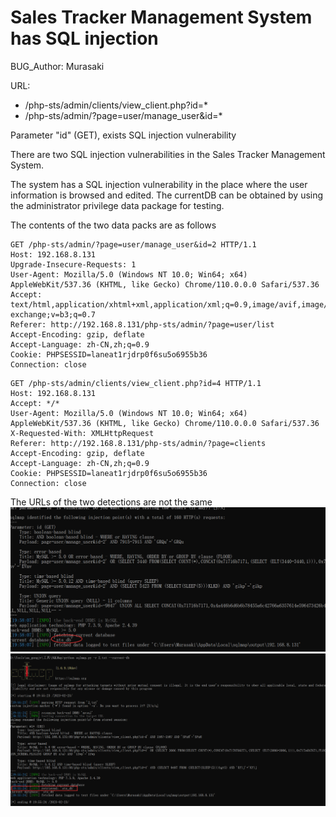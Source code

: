 # Sales Tracker Management System has SQL injection

BUG_Author: Murasaki

URL: 

* /php-sts/admin/clients/view_client.php?id=*
* /php-sts/admin/?page=user/manage_user&id=*

Parameter "id" (GET), exists SQL injection vulnerability



There are two SQL injection vulnerabilities in the Sales Tracker Management System. 

The system has a SQL injection vulnerability in the place where the user information is browsed and edited. The currentDB can be obtained by using the administrator privilege data package for testing.

The contents of the two data packs are as follows

```
GET /php-sts/admin/?page=user/manage_user&id=2 HTTP/1.1
Host: 192.168.8.131
Upgrade-Insecure-Requests: 1
User-Agent: Mozilla/5.0 (Windows NT 10.0; Win64; x64) AppleWebKit/537.36 (KHTML, like Gecko) Chrome/110.0.0.0 Safari/537.36
Accept: text/html,application/xhtml+xml,application/xml;q=0.9,image/avif,image/webp,image/apng,*/*;q=0.8,application/signed-exchange;v=b3;q=0.7
Referer: http://192.168.8.131/php-sts/admin/?page=user/list
Accept-Encoding: gzip, deflate
Accept-Language: zh-CN,zh;q=0.9
Cookie: PHPSESSID=laneat1rjdrp0f6su5o6955b36
Connection: close
```



```
GET /php-sts/admin/clients/view_client.php?id=4 HTTP/1.1
Host: 192.168.8.131
Accept: */*
User-Agent: Mozilla/5.0 (Windows NT 10.0; Win64; x64) AppleWebKit/537.36 (KHTML, like Gecko) Chrome/110.0.0.0 Safari/537.36
X-Requested-With: XMLHttpRequest
Referer: http://192.168.8.131/php-sts/admin/?page=clients
Accept-Encoding: gzip, deflate
Accept-Language: zh-CN,zh;q=0.9
Cookie: PHPSESSID=laneat1rjdrp0f6su5o6955b36
Connection: close
```

The URLs of the two detections are not the same
![](https://github.com/1MurasaKi/STMS_SQLi/blob/main/manager_user.png?raw=true)
![](https://github.com/1MurasaKi/STMS_SQLi/blob/main/view_client.png?raw=true)
